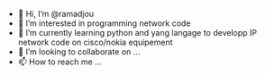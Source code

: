 - 👋 Hi, I’m @ramadjou
- 👀 I’m interested in programming network code 
- 🌱 I’m currently learning python and yang langage to developp IP network code on cisco/nokia equipement
- 💞️ I’m looking to collaborate on ...
- 📫 How to reach me ...

<!---
ramadjou/ramadjou is a ✨ special ✨ repository because its `README.md` (this file) appears on your GitHub profile.
You can click the Preview link to take a look at your changes.
--->
